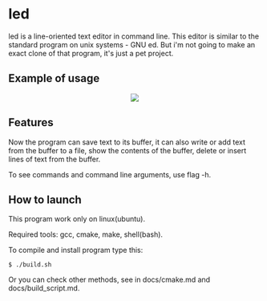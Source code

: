 # led
led is a line-oriented text editor in command line. This editor is similar to the standard program on unix systems - GNU ed. But i'm not going to make an exact clone of that program, it's just a pet project.

## Example of usage

<p align="center">
	<image src="/docs/led.gif">
</p>

## Features
Now the program can save text to its buffer, it can also write or add text from the buffer to a file, show the contents of the buffer, delete or insert lines of text from the buffer. 

<!--
In the future, functions are planned for copying, deleting a substring, concatenating strings, addressing strings, etc.
-->

To see commands and command line arguments, use flag -h.

## How to launch
This program work only on linux(ubuntu).

Required tools: gcc, cmake, make, shell(bash).

To compile and install program type this:
```shell
$ ./build.sh
```
Or you can check other methods, see in docs/cmake.md and docs/build_script.md.
